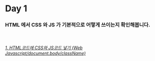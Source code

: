 # Day 1

### HTML 에서 CSS 와 JS 가 기본적으로 어떻게 쓰이는지 확인해봅니다.

<br />

###### [1. HTML코드에 CSS와 JS코드 넣기 (Web Javascript/document.body/className)](https://basemenks.tistory.com/19)
